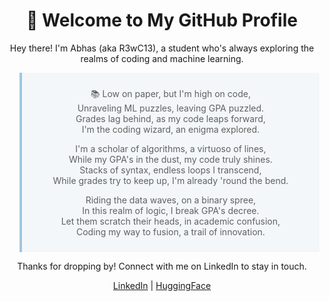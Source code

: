 <!--
**abhaskumarsinha/abhaskumarsinha** is a ✨ _special_ ✨ repository because its `README.md` (this file) appears on your GitHub profile.

Here are some ideas to get you started:

- 🔭 I’m currently working on ...
- 🌱 I’m currently learning ...
- 👯 I’m looking to collaborate on ...
- 🤔 I’m looking for help with ...
- 💬 Ask me about ...
- 📫 How to reach me: ...
- 😄 Pronouns: ...
- ⚡ Fun fact: ...
-->

<h1 align="center">👋 Welcome to My GitHub Profile</h1>

<p align="center">
  Hey there! I'm Abhas (aka R3wC13), a student who's always exploring the realms of coding and machine learning.
</p>
<blockquote style="border-left: 4px solid #a1c6e0; background-color: #f3f7f9; padding: 10px;">
<p align="center">
  📚 Low on paper, but I'm high on code,<br>
  Unraveling ML puzzles, leaving GPA puzzled.<br>
  Grades lag behind, as my code leaps forward,<br>
  I'm the coding wizard, an enigma explored.
</p>

<p align="center">
  I'm a scholar of algorithms, a virtuoso of lines,<br>
  While my GPA's in the dust, my code truly shines.<br>
  Stacks of syntax, endless loops I transcend,<br>
  While grades try to keep up, I'm already 'round the bend.
</p>

<p align="center">
  Riding the data waves, on a binary spree,<br>
  In this realm of logic, I break GPA's decree.<br>
  Let them scratch their heads, in academic confusion,<br>
  Coding my way to fusion, a trail of innovation.
</p>
</blockquote>



<p align="center">
  Thanks for dropping by! Connect with me on LinkedIn to stay in touch.
</p>

<p align="center">
  <a href="https://www.linkedin.com/in/abhas-kumar-sinha/">LinkedIn</a> | <a href="https://huggingface.co/spaces/abhaskumarsinha">HuggingFace</a>
</p>
